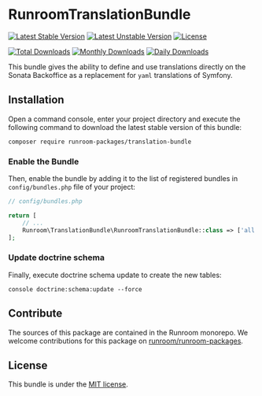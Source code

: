 RunroomTranslationBundle
========================

[![Latest Stable Version](https://poser.pugx.org/runroom-packages/translation-bundle/v/stable)](https://packagist.org/packages/runroom-packages/translation-bundle)
[![Latest Unstable Version](https://poser.pugx.org/runroom-packages/translation-bundle/v/unstable)](https://packagist.org/packages/runroom-packages/translation-bundle)
[![License](https://poser.pugx.org/runroom-packages/translation-bundle/license)](https://packagist.org/packages/runroom-packages/translation-bundle)

[![Total Downloads](https://poser.pugx.org/runroom-packages/translation-bundle/downloads)](https://packagist.org/packages/runroom-packages/translation-bundle)
[![Monthly Downloads](https://poser.pugx.org/runroom-packages/translation-bundle/d/monthly)](https://packagist.org/packages/runroom-packages/translation-bundle)
[![Daily Downloads](https://poser.pugx.org/runroom-packages/translation-bundle/d/daily)](https://packagist.org/packages/runroom-packages/translation-bundle)

This bundle gives the ability to define and use translations directly on the Sonata Backoffice as a replacement for `yaml` translations of Symfony.

## Installation

Open a command console, enter your project directory and execute the following command to download the latest stable version of this bundle:

```
composer require runroom-packages/translation-bundle
```

### Enable the Bundle

Then, enable the bundle by adding it to the list of registered bundles in `config/bundles.php` file of your project:

```php
// config/bundles.php

return [
    // ...
    Runroom\TranslationBundle\RunroomTranslationBundle::class => ['all' => true],
];
```

### Update doctrine schema

Finally, execute doctrine schema update to create the new tables:

```
console doctrine:schema:update --force
```

## Contribute

The sources of this package are contained in the Runroom monorepo. We welcome contributions for this package on [runroom/runroom-packages](https://github.com/Runroom/runroom-packages).

## License

This bundle is under the [MIT license](LICENSE).
